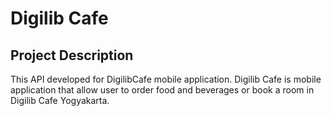 # Digilib Cafe #
## Project Description ##
This API developed for DigilibCafe mobile application. Digilib Cafe is mobile application that allow user to order food and beverages or book a room in Digilib Cafe Yogyakarta. 